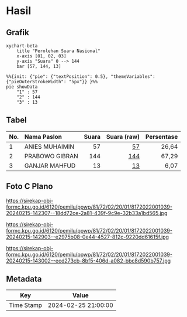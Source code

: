 # Hasil

## Grafik

```mermaid
xychart-beta
    title "Perolehan Suara Nasional"
    x-axis [01, 02, 03]
    y-axis "Suara" 0 --> 144
    bar [57, 144, 13]
```

```mermaid
%%{init: {"pie": {"textPosition": 0.5}, "themeVariables": {"pieOuterStrokeWidth": "5px"}} }%%
pie showData
    "1" : 57
    "2" : 144
    "3" : 13
```

## Tabel

| No. | Nama Paslon    | Suara | Suara (raw) | Persentase |
|:--- |:-------------- | -----:| -----------:| ----------:|
| 1   | ANIES MUHAIMIN | 57    | [57][p-1]   | 26,64      |
| 2   | PRABOWO GIBRAN | 144   | [144][p-2]  | 67,29      |
| 3   | GANJAR MAHFUD  | 13    | [13][p-3]   | 6,07       |


[p-1]: https://github.com/gigit-pemilu/pemilu-2024/blob/main/pilpres/hitung-suara/sub/81-maluku/sub/72-kota-tual/sub/02-pulau-dullah-selatan/sub/2001-tual/sub/039-tps/sub/paslon-1.txt
[p-2]: https://github.com/gigit-pemilu/pemilu-2024/blob/main/pilpres/hitung-suara/sub/81-maluku/sub/72-kota-tual/sub/02-pulau-dullah-selatan/sub/2001-tual/sub/039-tps/sub/paslon-2.txt
[p-3]: https://github.com/gigit-pemilu/pemilu-2024/blob/main/pilpres/hitung-suara/sub/81-maluku/sub/72-kota-tual/sub/02-pulau-dullah-selatan/sub/2001-tual/sub/039-tps/sub/paslon-3.txt

## Foto C Plano

https://sirekap-obj-formc.kpu.go.id/6120/pemilu/ppwp/81/72/02/20/01/8172022001039-20240215-142307--18dd72ce-2a81-439f-9c9e-32b33a1bd565.jpg

https://sirekap-obj-formc.kpu.go.id/6120/pemilu/ppwp/81/72/02/20/01/8172022001039-20240215-142903--e2975b08-0e44-4527-812c-9220dd61615f.jpg

https://sirekap-obj-formc.kpu.go.id/6120/pemilu/ppwp/81/72/02/20/01/8172022001039-20240215-143002--ecd273cb-8bf5-406d-a082-bbc8d590b757.jpg


## Metadata

| Key        | Value               |
| ---------- | ------------------- |
| Time Stamp | 2024-02-25 21:00:00 |



